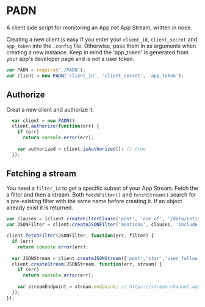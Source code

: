# PADN

A client side script for monitoring an App.net App Stream, written in node.
  
Creating a new client is easy if you enter your `client_id`, `client_secret` and `app_token` into the `.config` file. Otherwise, pass them in as arguments when creating a new instance. Keep in mind the 'app_token' is generated from your app's developer page and is not a user token.

``` javascript
var PADN = require('./PADN');
var client = new PADN('client_id', 'client_secret', 'app_token');
```

## Authorize

Creat a new client and authorize it.

``` javascript
  var client = new PADN();
  client.authorize(function(err) {
    if (err)
      return console.error(err);
      
    var authorized = client.isAuthorized(); // true
  });
```

## Fetching a stream

You need a `filter_id` to get a specific subset of your App Stream. Fetch the a filter and then a stream. Both `fetchFilter()` and `fetchStream()` search for a pre-existing filter with the same name before creating it. If an object already exist it is returned. 

``` javascript
var clauses = [client.createFilterClause('post', 'one_of', '/data/entities/mentions/*/id')];
var JSONFilter = client.createJSONFilter('mentions', clauses, 'include_any');

client.fetchFilter(JSONFilter, function(err, filter) {
  if (err)
    return console.error(err);
  
  var JSONStream = client.createJSONStream(['post','star','user_follow'], filter.id, JSONStreamKey);
  client.createStream(JSONStream, function(err, stream) {
    if (err)
      return console.error(err);
    
    var streamEndpoint = stream.endpoint; // https://stream-channel.app.net/channel/...
  });
});
```


